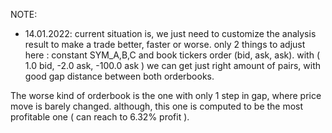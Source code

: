 NOTE: 

* 14.01.2022: current situation is, we just need to customize the analysis result
to make a trade better, faster or worse.
only 2 things to adjust here : constant SYM_A,B,C and book tickers order (bid, ask, ask).
with ( 1.0 bid, -2.0 ask, -100.0 ask ) we can get just right amount of pairs, with good gap
distance between both orderbooks.

The worse kind of orderbook is the one with only 1 step in gap, where price move is barely changed.
although, this one is computed to be the most profitable one ( can reach to 6.32% profit ).
